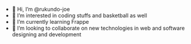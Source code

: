 - 👋 Hi, I’m @rukundo-joe
- 👀 I’m interested in coding stuffs and basketball as well
- 🌱 I’m currently learning Frappe
- 💞️ I’m looking to collaborate on new technologies in web and software designing and development

<!---
rukundo-joe/rukundo-joe is a ✨ special ✨ repository because its `README.md` (this file) appears on your GitHub profile.
You can click the Preview link to take a look at your changes.
--->
